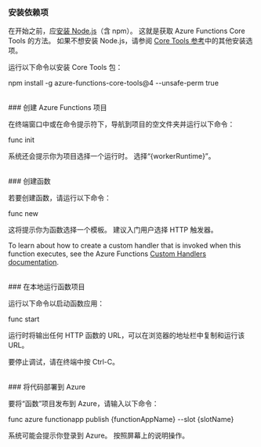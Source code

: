 ### <a name="install-dependencies"></a>安装依赖项

在开始之前，应<a href="https://go.microsoft.com/fwlink/?linkid=2016195" target="_blank">安装 Node.js</a>（含 npm）。 这就是获取 Azure Functions Core Tools 的方法。 如果不想安装 Node.js，请参阅 <a href="https://go.microsoft.com/fwlink/?linkid=2016192" target="_blank">Core Tools 参考</a>中的其他安装选项。

运行以下命令以安装 Core Tools 包：

<MarkdownHighlighter>npm install -g azure-functions-core-tools@4 --unsafe-perm true</MarkdownHighlighter>

<br/>
### <a name="create-an-azure-functions-project"></a>创建 Azure Functions 项目

在终端窗口中或在命令提示符下，导航到项目的空文件夹并运行以下命令：

<MarkdownHighlighter>func init</MarkdownHighlighter>

系统还会提示你为项目选择一个运行时。 选择“{workerRuntime}”。

<br/>
### <a name="create-a-function"></a>创建函数

若要创建函数，请运行以下命令：

<MarkdownHighlighter>func new</MarkdownHighlighter>

这将提示你为函数选择一个模板。 建议入门用户选择 HTTP 触发器。

<StackInstructions customStack={true}>To learn about how to create a custom handler that is invoked when this function executes, see the Azure Functions <a href="https://go.microsoft.com/fwlink/?linkid=2138621" target="_blank">Custom Handlers documentation</a>.</StackInstructions>

<br/>
### <a name="run-your-function-project-locally"></a>在本地运行函数项目

运行以下命令以启动函数应用：

<MarkdownHighlighter>func start</MarkdownHighlighter>

运行时将输出任何 HTTP 函数的 URL，可以在浏览器的地址栏中复制和运行该 URL。

要停止调试，请在终端中按 Ctrl-C。

<br/>
### <a name="deploy-your-code-to-azure"></a>将代码部署到 Azure

要将“函数”项目发布到 Azure，请输入以下命令：

<MarkdownHighlighter slot={false}>func azure functionapp publish {functionAppName} <SlotComponent>--slot {slotName}</SlotComponent></MarkdownHighlighter>

系统可能会提示你登录到 Azure。 按照屏幕上的说明操作。
